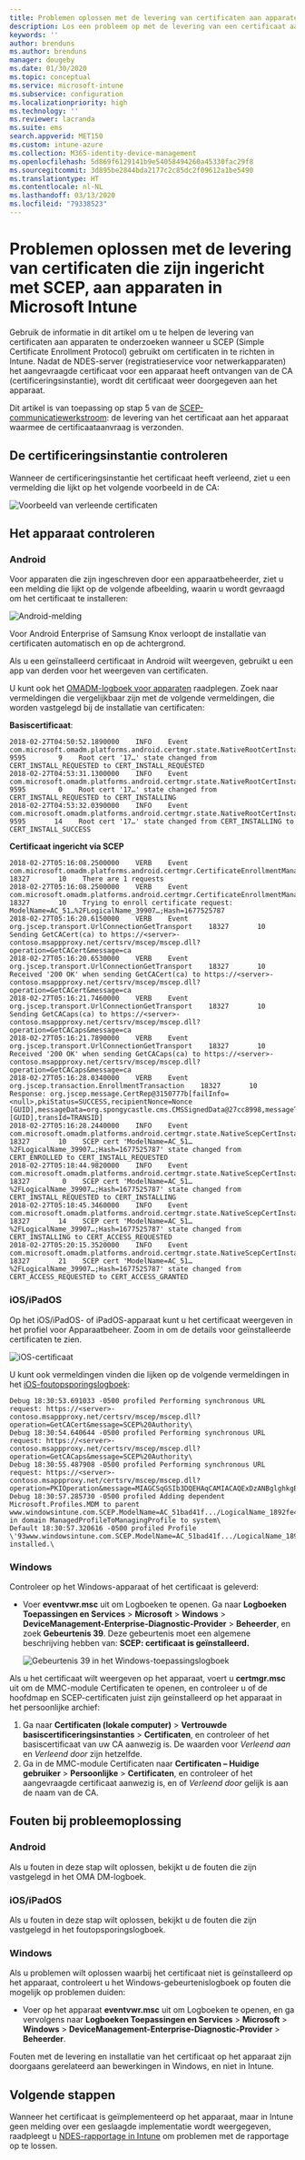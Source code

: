 ```yaml
---
title: Problemen oplossen met de levering van certificaten aan apparaten wanneer u SCEP gebruikt met Microsoft Intune | Microsoft Docs
description: Los een probleem op met de levering van een certificaat aan een apparaat vanuit de CA, wanneer u SCEP-certificaatprofielen met Intune gebruikt om certificaten te implementeren.
keywords: ''
author: brenduns
ms.author: brenduns
manager: dougeby
ms.date: 01/30/2020
ms.topic: conceptual
ms.service: microsoft-intune
ms.subservice: configuration
ms.localizationpriority: high
ms.technology: ''
ms.reviewer: lacranda
ms.suite: ems
search.appverid: MET150
ms.custom: intune-azure
ms.collection: M365-identity-device-management
ms.openlocfilehash: 5d869f6129141b9e54058494260a45330fac29f8
ms.sourcegitcommit: 3d895be2844bda2177c2c85dc2f09612a1be5490
ms.translationtype: HT
ms.contentlocale: nl-NL
ms.lasthandoff: 03/13/2020
ms.locfileid: "79338523"
---
```

# <a name="troubleshoot-the-delivery-of-certificates-provisioned-by-scep-to-devices-in-microsoft-intune"></a>Problemen oplossen met de levering van certificaten die zijn ingericht met SCEP, aan apparaten in Microsoft Intune

Gebruik de informatie in dit artikel om u te helpen de levering van certificaten aan apparaten te onderzoeken wanneer u SCEP (Simple Certificate Enrollment Protocol) gebruikt om certificaten in te richten in Intune. Nadat de NDES-server (registratieservice voor netwerkapparaten) het aangevraagde certificaat voor een apparaat heeft ontvangen van de CA (certificeringsinstantie), wordt dit certificaat weer doorgegeven aan het apparaat.

Dit artikel is van toepassing op stap 5 van de [SCEP-communicatiewerkstroom](troubleshoot-scep-certificate-profiles.md): de levering van het certificaat aan het apparaat waarmee de certificaataanvraag is verzonden.

## <a name="review-the-certification-authority"></a>De certificeringsinstantie controleren

Wanneer de certificeringsinstantie het certificaat heeft verleend, ziet u een vermelding die lijkt op het volgende voorbeeld in de CA:

![Voorbeeld van verleende certificaten](../protect/media/troubleshoot-scep-certificate-delivery/certificate-authority.png)

## <a name="review-the-device"></a>Het apparaat controleren

### <a name="android"></a>Android

Voor apparaten die zijn ingeschreven door een apparaatbeheerder, ziet u een melding die lijkt op de volgende afbeelding, waarin u wordt gevraagd om het certificaat te installeren:

![Android-melding](../protect/media/troubleshoot-scep-certificate-delivery/android-notification.png)

Voor Android Enterprise of Samsung Knox verloopt de installatie van certificaten automatisch en op de achtergrond.

Als u een geïnstalleerd certificaat in Android wilt weergeven, gebruikt u een app van derden voor het weergeven van certificaten.

U kunt ook het [OMADM-logboek voor apparaten](troubleshoot-scep-certificate-profiles.md#logs-for-android-devices) raadplegen. Zoek naar vermeldingen die vergelijkbaar zijn met de volgende vermeldingen, die worden vastgelegd bij de installatie van certificaten:

**Basiscertificaat**:

```
2018-02-27T04:50:52.1890000    INFO    Event     com.microsoft.omadm.platforms.android.certmgr.state.NativeRootCertInstallStateMachine     9595        9    Root cert '17…' state changed from CERT_INSTALL_REQUESTED to CERT_INSTALL_REQUESTED
2018-02-27T04:53:31.1300000    INFO    Event     com.microsoft.omadm.platforms.android.certmgr.state.NativeRootCertInstallStateMachine     9595        0    Root cert '17…' state changed from CERT_INSTALL_REQUESTED to CERT_INSTALLING
2018-02-27T04:53:32.0390000    INFO    Event     com.microsoft.omadm.platforms.android.certmgr.state.NativeRootCertInstallStateMachine     9595       14    Root cert '17…' state changed from CERT_INSTALLING to CERT_INSTALL_SUCCESS
```

**Certificaat ingericht via SCEP**

```
2018-02-27T05:16:08.2500000    VERB    Event     com.microsoft.omadm.platforms.android.certmgr.CertificateEnrollmentManager    18327       10    There are 1 requests
2018-02-27T05:16:08.2500000    VERB    Event     com.microsoft.omadm.platforms.android.certmgr.CertificateEnrollmentManager    18327       10    Trying to enroll certificate request: ModelName=AC_51…%2FLogicalName_39907…;Hash=1677525787
2018-02-27T05:16:20.6150000    VERB    Event     org.jscep.transport.UrlConnectionGetTransport    18327       10    Sending GetCACert(ca) to https://<server>-contoso.msappproxy.net/certsrv/mscep/mscep.dll?operation=GetCACert&message=ca
2018-02-27T05:16:20.6530000    VERB    Event     org.jscep.transport.UrlConnectionGetTransport    18327       10    Received '200 OK' when sending GetCACert(ca) to https://<server>-contoso.msappproxy.net/certsrv/mscep/mscep.dll?operation=GetCACert&message=ca
2018-02-27T05:16:21.7460000    VERB    Event     org.jscep.transport.UrlConnectionGetTransport    18327       10    Sending GetCACaps(ca) to https://<server>-contoso.msappproxy.net/certsrv/mscep/mscep.dll?operation=GetCACaps&message=ca
2018-02-27T05:16:21.7890000    VERB    Event     org.jscep.transport.UrlConnectionGetTransport    18327       10    Received '200 OK' when sending GetCACaps(ca) to https://<server>-contoso.msappproxy.net/certsrv/mscep/mscep.dll?operation=GetCACaps&message=ca
2018-02-27T05:16:28.0340000    VERB    Event     org.jscep.transaction.EnrollmentTransaction    18327       10    Response: org.jscep.message.CertRep@3150777b[failInfo=<null>,pkiStatus=SUCCESS,recipientNonce=Nonce [GUID],messageData=org.spongycastle.cms.CMSSignedData@27cc8998,messageType=CERT_REP,senderNonce=Nonce [GUID],transId=TRANSID]
2018-02-27T05:16:28.2440000    INFO    Event     com.microsoft.omadm.platforms.android.certmgr.state.NativeScepCertInstallStateMachine    18327       10    SCEP cert 'ModelName=AC_51…%2FLogicalName_39907…;Hash=1677525787' state changed from CERT_ENROLLED to CERT_INSTALL_REQUESTED
2018-02-27T05:18:44.9820000    INFO    Event     com.microsoft.omadm.platforms.android.certmgr.state.NativeScepCertInstallStateMachine    18327        0    SCEP cert 'ModelName=AC_51…%2FLogicalName_39907…;Hash=1677525787' state changed from CERT_INSTALL_REQUESTED to CERT_INSTALLING
2018-02-27T05:18:45.3460000    INFO    Event     com.microsoft.omadm.platforms.android.certmgr.state.NativeScepCertInstallStateMachine    18327       14    SCEP cert 'ModelName=AC_51…%2FLogicalName_39907…;Hash=1677525787' state changed from CERT_INSTALLING to CERT_ACCESS_REQUESTED
2018-02-27T05:20:15.3520000    INFO    Event     com.microsoft.omadm.platforms.android.certmgr.state.NativeScepCertInstallStateMachine    18327       21    SCEP cert 'ModelName=AC_51…%2FLogicalName_39907…;Hash=1677525787' state changed from CERT_ACCESS_REQUESTED to CERT_ACCESS_GRANTED
```

### <a name="iosipados"></a>iOS/iPadOS

Op het iOS/iPadOS- of iPadOS-apparaat kunt u het certificaat weergeven in het profiel voor Apparaatbeheer. Zoom in om de details voor geïnstalleerde certificaten te zien.

![iOS-certificaat](../protect/media/troubleshoot-scep-certificate-delivery/ios-certificate.png)

U kunt ook vermeldingen vinden die lijken op de volgende vermeldingen in het [iOS-foutopsporingslogboek](troubleshoot-scep-certificate-profiles.md#logs-for-ios-and-ipados-devices):

```
Debug 18:30:53.691033 -0500 profiled Performing synchronous URL request: https://<server>-contoso.msappproxy.net/certsrv/mscep/mscep.dll?operation=GetCACert&message=SCEP%20Authority\  
Debug 18:30:54.640644 -0500 profiled Performing synchronous URL request: https://<server>-contoso.msappproxy.net/certsrv/mscep/mscep.dll?operation=GetCACaps&message=SCEP%20Authority\ 
Debug 18:30:55.487908 -0500 profiled Performing synchronous URL request: https://<server>-contoso.msappproxy.net/certsrv/mscep/mscep.dll?operation=PKIOperation&message=MIAGCSqGSIb3DQEHAqCAMIACAQExDzANBglghkgBZQMEAgMFADCABgkqhkiG9w0BBwGggCSABIIZfzCABgkqhkiG9w0BBwOggDCAAgEAMYIBgjCCAX4CAQAwZjBPMRUwEwYKCZImiZPyLGQBGRYFbG9jYWwxHDAaBgoJkiaJk/IsZAEZFgxmb3VydGhjb2ZmZWUxGDAWBgNVBAMTD0ZvdXJ0aENvZmZlZSBDQQITaAAAAAmaneVjEPlcTwAAAAAACTANBgkqhkiG9w0BAQEFAASCAQCqfsOYpuBToerQLkw/tl4tH9E+97TBTjGQN9NCjSgb78fF6edY0pNDU+PH4RB356wv3rfZi5IiNrVu5Od4k6uK4w0582ZM2n8NJFRY7KWSNHsmTIWlo/Vcr4laAtq5rw+CygaYcefptcaamkjdLj07e/Uk4KsetGo7ztPVjSEFwfRIfKv474dLDmPqp0ZwEWRQG 
Debug 18:30:57.285730 -0500 profiled Adding dependent Microsoft.Profiles.MDM to parent www.windowsintune.com.SCEP.ModelName=AC_51bad41f.../LogicalName_1892fe4c...;Hash=-912418295 in domain ManagedProfileToManagingProfile to system\ 
Default 18:30:57.320616 -0500 profiled Profile \'93www.windowsintune.com.SCEP.ModelName=AC_51bad41f.../LogicalName_1892fe4c...;Hash=-912418295\'94 installed.\ 
```

### <a name="windows"></a>Windows

Controleer op het Windows-apparaat of het certificaat is geleverd:

- Voer **eventvwr.msc** uit om Logboeken te openen. Ga naar **Logboeken Toepassingen en Services** > **Microsoft** > **Windows** > **DeviceManagement-Enterprise-Diagnostic-Provider** > **Beheerder**, en zoek **Gebeurtenis 39**. Deze gebeurtenis moet een algemene beschrijving hebben van: **SCEP: certificaat is geïnstalleerd.**

   ![Gebeurtenis 39 in het Windows-toepassingslogboek](../protect/media/troubleshoot-scep-certificate-delivery/device-app-log.png)

Als u het certificaat wilt weergeven op het apparaat, voert u **certmgr.msc** uit om de MMC-module Certificaten te openen, en controleer u of de hoofdmap en SCEP-certificaten juist zijn geïnstalleerd op het apparaat in het persoonlijke archief:

   1. Ga naar **Certificaten (lokale computer)**  > **Vertrouwde basiscertificeringsinstanties** > **Certificaten**, en controleer of het basiscertificaat van uw CA aanwezig is. De waarden voor *Verleend aan* en *Verleend door* zijn hetzelfde.
   2. Ga in de MMC-module Certificaten naar **Certificaten – Huidige gebruiker** > **Persoonlijke** > **Certificaten**, en controleer of het aangevraagde certificaat aanwezig is, en of *Verleend door* gelijk is aan de naam van de CA.

## <a name="troubleshoot-failures"></a>Fouten bij probleemoplossing

### <a name="android"></a>Android

Als u fouten in deze stap wilt oplossen, bekijkt u de fouten die zijn vastgelegd in het OMA DM-logboek.

### <a name="iosipados"></a>iOS/iPadOS

Als u fouten in deze stap wilt oplossen, bekijkt u de fouten die zijn vastgelegd in het foutopsporingslogboek.

### <a name="windows"></a>Windows

Als u problemen wilt oplossen waarbij het certificaat niet is geïnstalleerd op het apparaat, controleert u het Windows-gebeurtenislogboek op fouten die mogelijk op problemen duiden:

- Voer op het apparaat **eventvwr.msc** uit om Logboeken te openen, en ga vervolgens naar **Logboeken Toepassingen en Services** > **Microsoft** > **Windows** > **DeviceManagement-Enterprise-Diagnostic-Provider** > **Beheerder**.

Fouten met de levering en installatie van het certificaat op het apparaat zijn doorgaans gerelateerd aan bewerkingen in Windows, en niet in Intune.

## <a name="next-steps"></a>Volgende stappen

Wanneer het certificaat is geïmplementeerd op het apparaat, maar in Intune geen melding over een geslaagde implementatie wordt weergegeven, raadpleegt u [NDES-rapportage in Intune](troubleshoot-scep-certificate-reporting.md) om problemen met de rapportage op te lossen.
